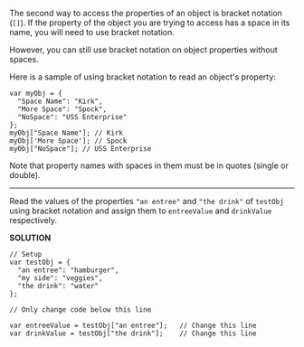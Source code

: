 The second way to access the properties of an object is bracket notation (`[]`). If the property of the object you are trying to access has a space in its name, you will need to use bracket notation.

However, you can still use bracket notation on object properties without spaces.

Here is a sample of using bracket notation to read an object's property:

```
var myObj = {
  "Space Name": "Kirk",
  "More Space": "Spock",
  "NoSpace": "USS Enterprise"
};
myObj["Space Name"]; // Kirk
myObj['More Space']; // Spock
myObj["NoSpace"]; // USS Enterprise
```

Note that property names with spaces in them must be in quotes (single or double).

---

Read the values of the properties `"an entree"` and `"the drink"` of `testObj` using bracket notation and assign them to `entreeValue` and `drinkValue` respectively.

**SOLUTION**

```
// Setup
var testObj = {
  "an entree": "hamburger",
  "my side": "veggies",
  "the drink": "water"
};

// Only change code below this line

var entreeValue = testObj["an entree"];   // Change this line
var drinkValue = testObj["the drink"];    // Change this line
```
